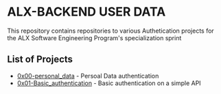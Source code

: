# ALX-BACKEND USER DATA

This repository contains repositories to various Authetication projects for the ALX Software Engineering Program's specialization sprint

## List of Projects
- [0x00-personal_data](./0x00-personal_data) - Persoal Data authentication
- [0x01-Basic_authentication](./0x01-Basic_authentication) -  Basic authentication on a simple API

